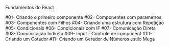Fundamentos do React 

#01- Criando o primeiro componente
#02- Componentes com parametros
#03- Componentes com Filhos
#04- Criando uma estrutura com Repetição
#05- Condicionais
#06- Condicionais com IF
#07- Comunicação Direta
#08- Comunicação Indireta
#09- Input - Controle de component
#10- Criando um Cotador
#11- Criando um Gerador de Números estilo Mega